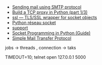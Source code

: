 - [Sending mail using SMTP protocol](https://stdin.top/posts/smtp-sendmail/)
- [Build a TCP proxy in Python (part 1/3)](https://medium.com/@gdieu/build-a-tcp-proxy-in-python-part-1-3-7552cd5afdfe)
- [ssl — TLS/SSL wrapper for socket objects](https://www.docs4dev.com/docs/en/python/3.7.2rc1/all/library-ssl.html)
- [Python réseau socket](https://python.doctor/page-reseaux-sockets-python-port)
- [support](https://github.com/nos111/SMTP/blob/master/SMTP.py)
- [Socket Programming in Python (Guide)](https://realpython.com/python-sockets)
- [Simple Mail Transfer Protocol](https://www.rfc-editor.org/rfc/rfc5321)





jobs -> threads , connection -> taks 

TIMEOUT=10; telnet 
open 127.0.0.1 5000